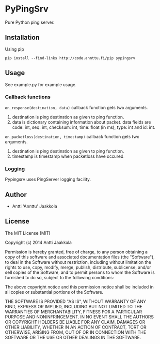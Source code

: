 # PyPingSrv


Pure Python ping server.

## Installation

Using pip

    pip install --find-links http://code.annttu.fi/pip pypingsrv

## Usage


See example.py for example usage.

### Callback functions

```on_response(destination, data)``` callback function gets two arguments.

1. destination is ping destination as given to ping function.
2. data is dictionary containing information about packet. data fields are code: int, seq: int, checksum: int, time: float (in ms), type: int and id: int.


```on_packetloss(destination, timestamp)``` callback function gets two arguments.

1. destination is ping destination as given to ping function.
2. timestamp is timestamp when packetloss have occured.

### Logging

Pypingsrv uses PingServer logging facility.

## Author

* Antti 'Annttu' Jaakkola


## License

The MIT License (MIT)

Copyright (c) 2014 Antti Jaakkola

Permission is hereby granted, free of charge, to any person obtaining a copy
of this software and associated documentation files (the "Software"), to deal
in the Software without restriction, including without limitation the rights
to use, copy, modify, merge, publish, distribute, sublicense, and/or sell
copies of the Software, and to permit persons to whom the Software is
furnished to do so, subject to the following conditions:

The above copyright notice and this permission notice shall be included in
all copies or substantial portions of the Software.

THE SOFTWARE IS PROVIDED "AS IS", WITHOUT WARRANTY OF ANY KIND, EXPRESS OR
IMPLIED, INCLUDING BUT NOT LIMITED TO THE WARRANTIES OF MERCHANTABILITY,
FITNESS FOR A PARTICULAR PURPOSE AND NONINFRINGEMENT. IN NO EVENT SHALL THE
AUTHORS OR COPYRIGHT HOLDERS BE LIABLE FOR ANY CLAIM, DAMAGES OR OTHER
LIABILITY, WHETHER IN AN ACTION OF CONTRACT, TORT OR OTHERWISE, ARISING FROM,
OUT OF OR IN CONNECTION WITH THE SOFTWARE OR THE USE OR OTHER DEALINGS IN
THE SOFTWARE.
